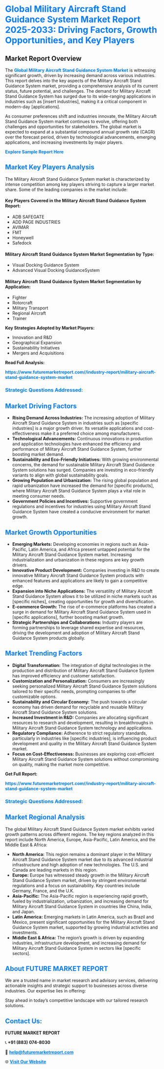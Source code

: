 <h1 style="color: #007BFF;">Global Military Aircraft Stand Guidance System Market Report 2025-2033: Driving Factors, Growth Opportunities, and Key Players</h1>

<section id="overview">
<h2>Market Report Overview</h2>
<p>The <a href="https://www.futuremarketreport.com//industry-report/military-aircraft-stand-guidance-system-market" style="color: #007BFF; text-decoration: none;"><strong>Global Military Aircraft Stand Guidance System Market</strong></a> is witnessing significant growth, driven by increasing demand across various industries. This report delves into the key aspects of the Military Aircraft Stand Guidance System market, providing a comprehensive analysis of its current status, future potential, and challenges. The demand for Military Aircraft Stand Guidance System has surged due to its wide-ranging applications in industries such as [insert industries], making it a critical component in modern-day [applications].</p>
<p>As consumer preferences shift and industries innovate, the Military Aircraft Stand Guidance System market continues to evolve, offering both challenges and opportunities for stakeholders. The global market is expected to expand at a substantial compound annual growth rate (CAGR) over the forecast period, driven by technological advancements, emerging applications, and increasing investments by major players.</p>
</section>

<section id="overview">
<p><a href="https://www.futuremarketreport.com//request-sample/reportId=49877" style="color: #007BFF; text-decoration: none;"><strong>Explore Sample Report Here</strong></a></p>
</section>

<section id="key-players">
<h2 style="color: #007BFF;">Market Key Players Analysis</h2>
<p>The Military Aircraft Stand Guidance System market is characterized by intense competition among key players striving to capture a larger market share. Some of the leading companies in the market include:</p>
<h4>Key Players Covered in the Military Aircraft Stand Guidance System Report:</h4>
<ul><li>ADB SAFEGATE</li><li>ADD PAGE INDUSTRIES</li><li>AVIMAR</li><li>FMT</li><li>Honeywell</li><li>Safedock</li></ul>
<h4>Military Aircraft Stand Guidance System Market Segmentation by Type:</h4>
<ul><li>Visual Docking Guidance System</li><li>Advanced Visual Docking GuidanceSystem</li></ul>

<h4>Military Aircraft Stand Guidance System Market Segmentation by Application:</h4>
<ul><li>Fighter</li><li>Rotorcraft</li><li>Military Transport</li><li>Regional Aircraft</li><li>Trainer</li></ul>
<p><strong>Key Strategies Adopted by Market Players:</strong></p>
<ul>
<li>Innovation and R&D</li>
<li>Geographical Expansion</li>
<li>Sustainability Initiatives</li>
<li>Mergers and Acquisitions</li>
</ul>
</section>

<section>
<p><strong>Read Full Analysis: </strong></p><a href="https://www.futuremarketreport.com//industry-report/military-aircraft-stand-guidance-system-market" style="color: #007BFF; text-decoration: none;"><strong>https://www.futuremarketreport.com//industry-report/military-aircraft-stand-guidance-system-market</strong></a>
<h3 style="color: #007BFF;">Strategic Questions Addressed:</h3>
</section>

<section id="driving-factors">
<h2 style="color: #007BFF;">Market Driving Factors</h2>
<ul>
<li><strong>Rising Demand Across Industries:</strong> The increasing adoption of Military Aircraft Stand Guidance System in industries such as [specific industries] is a major growth driver. Its versatile applications and cost-effectiveness make it a preferred choice among manufacturers.</li>
<li><strong>Technological Advancements:</strong> Continuous innovations in production and application technologies have enhanced the efficiency and performance of Military Aircraft Stand Guidance System, further boosting market demand.</li>
<li><strong>Sustainability and Eco-Friendly Initiatives:</strong> With growing environmental concerns, the demand for sustainable Military Aircraft Stand Guidance System solutions has surged. Companies are investing in eco-friendly variants to align with global sustainability goals.</li>
<li><strong>Growing Population and Urbanization:</strong> The rising global population and rapid urbanization have increased the demand for [specific products], where Military Aircraft Stand Guidance System plays a vital role in meeting consumer needs.</li>
<li><strong>Government Policies and Incentives:</strong> Supportive government regulations and incentives for industries using Military Aircraft Stand Guidance System have created a conducive environment for market growth.</li>
</ul>
</section>

<section id="growth-opportunities">
<h2 style="color: #007BFF;">Market Growth Opportunities</h2>
<ul>
<li><strong>Emerging Markets:</strong> Developing economies in regions such as Asia-Pacific, Latin America, and Africa present untapped potential for the Military Aircraft Stand Guidance System market. Increasing industrialization and urbanization in these regions are key growth drivers.</li>
<li><strong>Innovative Product Development:</strong> Companies investing in R&D to create innovative Military Aircraft Stand Guidance System products with enhanced features and applications are likely to gain a competitive edge.</li>
<li><strong>Expansion into Niche Applications:</strong> The versatility of Military Aircraft Stand Guidance System allows it to be utilized in niche markets such as [specific niches], creating opportunities for growth and diversification.</li>
<li><strong>E-commerce Growth:</strong> The rise of e-commerce platforms has created a surge in demand for Military Aircraft Stand Guidance System used in [specific applications], further boosting market growth.</li>
<li><strong>Strategic Partnerships and Collaborations:</strong> Industry players are forming partnerships to leverage shared expertise and resources, driving the development and adoption of Military Aircraft Stand Guidance System products globally.</li>
</ul>
</section>

<section id="trending-factors">
<h2 style="color: #007BFF;">Market Trending Factors</h2>
<ul>
<li><strong>Digital Transformation:</strong> The integration of digital technologies in the production and distribution of Military Aircraft Stand Guidance System has improved efficiency and customer satisfaction.</li>
<li><strong>Customization and Personalization:</strong> Consumers are increasingly seeking personalized Military Aircraft Stand Guidance System solutions tailored to their specific needs, prompting companies to offer customizable options.</li>
<li><strong>Sustainability and Circular Economy:</strong> The push towards a circular economy has driven demand for recyclable and reusable Military Aircraft Stand Guidance System solutions.</li>
<li><strong>Increased Investment in R&D:</strong> Companies are allocating significant resources to research and development, resulting in breakthroughs in Military Aircraft Stand Guidance System technology and applications.</li>
<li><strong>Regulatory Compliance:</strong> Adherence to strict regulatory standards, particularly in industries like [specific industries], is influencing product development and quality in the Military Aircraft Stand Guidance System market.</li>
<li><strong>Focus on Cost-Effectiveness:</strong> Businesses are exploring cost-efficient Military Aircraft Stand Guidance System solutions without compromising on quality, making the market more competitive.</li>
</ul>
</section>

<section>
<p><strong>Get Full Report: </strong></p><a href="https://www.futuremarketreport.com//industry-report/military-aircraft-stand-guidance-system-market" style="color: #007BFF; text-decoration: none;"><strong>https://www.futuremarketreport.com//industry-report/military-aircraft-stand-guidance-system-market</strong></a>
<h3 style="color: #007BFF;">Strategic Questions Addressed:</h3>
</section>


<section id="regional-analysis">
<h2 style="color: #007BFF;">Market Regional Analysis</h2>
<p>The global Military Aircraft Stand Guidance System market exhibits varied growth patterns across different regions. The key regions analyzed in this report include North America, Europe, Asia-Pacific, Latin America, and the Middle East & Africa:</p>
<ul>
<li><strong>North America:</strong> This region remains a dominant player in the Military Aircraft Stand Guidance System market due to its advanced industrial infrastructure and high adoption of new technologies. The U.S. and Canada are leading markets in this region.</li>
<li><strong>Europe:</strong> Europe has witnessed steady growth in the Military Aircraft Stand Guidance System market, driven by stringent environmental regulations and a focus on sustainability. Key countries include Germany, France, and the U.K.</li>
<li><strong>Asia-Pacific:</strong> The Asia-Pacific region is experiencing rapid growth, fueled by industrialization, urbanization, and increasing demand for Military Aircraft Stand Guidance System in countries like China, India, and Japan.</li>
<li><strong>Latin America:</strong> Emerging markets in Latin America, such as Brazil and Mexico, present significant opportunities for the Military Aircraft Stand Guidance System market, supported by growing industrial activities and investments.</li>
<li><strong>Middle East & Africa:</strong> The region’s growth is driven by expanding industries, infrastructure development, and increasing demand for Military Aircraft Stand Guidance System in sectors like [specific sectors].</li>
</ul>
</section>

<footer>
<h2 style="color: #007BFF;">About FUTURE MARKET REPORT</h2>
<p>We are a trusted name in market research and advisory services, delivering actionable insights and strategic support to businesses across diverse industries. Our expertise lies in offering:</p>

<p>Stay ahead in today’s competitive landscape with our tailored research solutions.</p>

<h2 style="color: #007BFF;">Contact Us:</h2>
<p><strong>FUTURE MARKET REPORT</strong></p>
<p>📞 <strong>+91 (883) 074-8030</strong></p>
<p>📧 <strong><a href="mailto:help@futuremarketreport.com" style="color: #007BFF;">help@futuremarketreport.com</a></strong></p>
<p>🌐 <strong><a href="https://www.futuremarketreport.com/" style="color: #007BFF;">Visit Our Website</a></strong></p>
</footer>